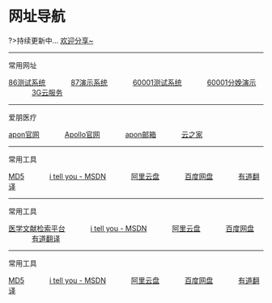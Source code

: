 
# 网址导航

?>持续更新中... [欢迎分享~](chen.md)

---

常用网址

[86测试系统](http://58.221.10.82:8088/Pain/index.html) &emsp;&emsp;&emsp;
[87演示系统](http://58.221.10.82:8089/Pain/index.html) &emsp;&emsp;&emsp;
[60001测试系统](http://116.62.46.33:60001/Pain/index.html) &emsp;&emsp;&emsp;
[60001分娩演示](http://116.62.46.33:60001/webmanager/) &emsp;&emsp;&emsp;
[3G云服务](http://118.178.225.106:8080/DataSelect/DataSelect.html) &emsp;&emsp;&emsp;

---

爱朋医疗

[apon官网](https://www.apon.com.cn/) &emsp;&emsp;&emsp;
[Apollo官网](http://www.apmtw.com/) &emsp;&emsp;&emsp;
[apon邮箱](https://mail.apon.com.cn/) &emsp;&emsp;&emsp;
[云之家](https://www.yunzhijia.com/home/?m=open&a=login&utm_source=&utm_medium=)

---

常用工具

[MD5](https://www.cmd5.com/) &emsp;&emsp;&emsp;
[i tell you - MSDN](https://msdn.itellyou.cn/) &emsp;&emsp;&emsp;
[阿里云盘](https://www.aliyundrive.com/sign/in) &emsp;&emsp;&emsp;
[百度网盘](https://pan.baidu.com/) &emsp;&emsp;&emsp;
[有道翻译](https://fanyi.youdao.com/)

---

常用工具

[医学文献检索平台](https://www.geenmedical.com/ "GeenMedical") &emsp;&emsp;&emsp; [i tell you - MSDN](https://msdn.itellyou.cn/) &emsp;&emsp;&emsp; [阿里云盘](https://www.aliyundrive.com/sign/in) &emsp;&emsp;&emsp; [百度网盘](https://pan.baidu.com/) &emsp;&emsp;&emsp; [有道翻译](https://fanyi.youdao.com/)

---

常用工具

[MD5](https://www.cmd5.com/) &emsp;&emsp;&emsp; [i tell you - MSDN](https://msdn.itellyou.cn/) &emsp;&emsp;&emsp; [阿里云盘](https://www.aliyundrive.com/sign/in) &emsp;&emsp;&emsp; [百度网盘](https://pan.baidu.com/) &emsp;&emsp;&emsp; [有道翻译](https://fanyi.youdao.com/)
